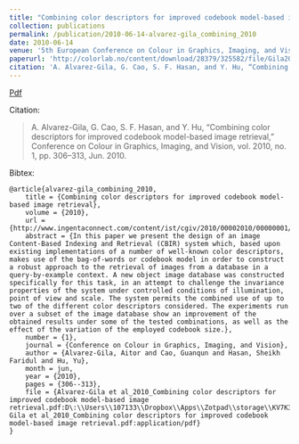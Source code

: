 ```yaml
---
title: "Combining color descriptors for improved codebook model-based image retrieval"
collection: publications
permalink: /publication/2010-06-14-alvarez-gila_combining_2010
date: 2010-06-14
venue: '5th European Conference on Colour in Graphics, Imaging, and Vision 2010'
paperurl: 'http://colorlab.no/content/download/28379/325582/file/Gila2010.pdf'
citation: 'A. Alvarez-Gila, G. Cao, S. F. Hasan, and Y. Hu, “Combining color descriptors for improved codebook model-based image retrieval,” Conference on Colour in Graphics, Imaging, and Vision, vol. 2010, no. 1, pp. 306–313, Jun. 2010.'
---
```


<a href='http://colorlab.no/content/download/28379/325582/file/Gila2010.pdf'>Pdf</a>

Citation: 

>A. Alvarez-Gila, G. Cao, S. F. Hasan, and Y. Hu, “Combining color descriptors for improved codebook model-based image retrieval,” Conference on Colour in Graphics, Imaging, and Vision, vol. 2010, no. 1, pp. 306–313, Jun. 2010.

Bibtex: 

```
@article{alvarez-gila_combining_2010,
	title = {Combining color descriptors for improved codebook model-based image retrieval},
	volume = {2010},
	url = {http://www.ingentaconnect.com/content/ist/cgiv/2010/00002010/00000001/art00049},
	abstract = {In this paper we present the design of an image Content-Based Indexing and Retrieval (CBIR) system which, based upon existing implementations of a number of well-known color descriptors, makes use of the bag-of-words or codebook model in order to construct a robust approach to the retrieval of images from a database in a query-by-example context. A new object image database was constructed specifically for this task, in an attempt to challenge the invariance properties of the system under controlled conditions of illumination, point of view and scale. The system permits the combined use of up to two of the different color descriptors considered. The experiments run over a subset of the image database show an improvement of the obtained results under some of the tested combinations, as well as the effect of the variation of the employed codebook size.},
	number = {1},
	journal = {Conference on Colour in Graphics, Imaging, and Vision},
	author = {Alvarez-Gila, Aitor and Cao, Guanqun and Hasan, Sheikh Faridul and Hu, Yu},
	month = jun,
	year = {2010},
	pages = {306--313},
	file = {Alvarez-Gila et al_2010_Combining color descriptors for improved codebook model-based image retrieval.pdf:D\:\\Users\\107133\\Dropbox\\Apps\\Zotpad\\storage\\KV7K3AZ7\\Alvarez-Gila et al_2010_Combining color descriptors for improved codebook model-based image retrieval.pdf:application/pdf}
}
```